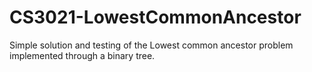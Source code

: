 # CS3021-LowestCommonAncestor
Simple solution and testing of the Lowest common ancestor problem implemented through a binary tree.
